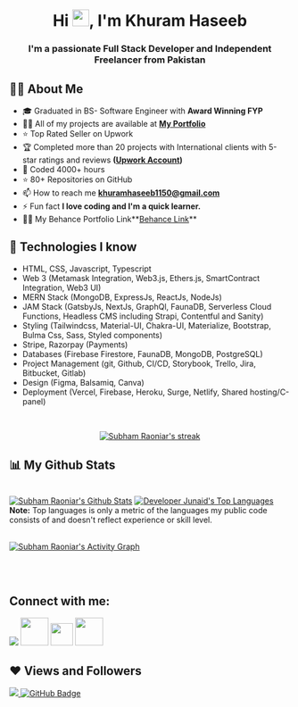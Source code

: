 <!-- <a href="#"><img width="100%" height="auto" src="https://i.imgur.com/iXuL1HG.png" height="175px"/></a> -->
<!-- <a href="#"><img width="100%" height="auto" src="./final.jpg" height="100px"/></a> -->
<!-- <a href="#"><img width="100%" height="auto" src="https://www.canva.com/design/DAFCXiekmTU/54Y00SDOG1nxG2YzLG1-Ig/edit?utm_content=DAFCXiekmTU&utm_campaign=designshare&utm_medium=link2&utm_source=sharebutton" height="175px"/></a> -->

<!-- <a href="#"> <img  src="https://www.awesomescreenshot.com/image/28086523?key=7b1155abadd9df38282aa02cc0202a4e"/></a> -->
<!-- <a href="#"><img width="100%" height="auto" src="http://handboofixk.datalad.org/en/latest/_images/gitidentity.svg" height="175px"/></a> -->
<!-- <a href="#"><img width="100%" height="auto" src="./icon.png" height="100px"/></a> -->

<h1 align="center">Hi <img src="https://raw.githubusercontent.com/MartinHeinz/MartinHeinz/master/wave.gif" width="30px">, I'm Khuram Haseeb</h1>
<h3 align="center">I'm a passionate Full Stack Developer and Independent Freelancer  from Pakistan</h3>


## 🙋‍♂️ About Me
<!-- <div>Icons made by <a href="https://www.freepik.com" title="Freepik">Freepik</a> from <a href="https://www.flaticon.com/" title="Flaticon">www.flaticon.com</a></div> -->
<!-- - 🔭 I’m currently working on **<img src="./react.png"/>** -->

- 🎓 Graduated in BS- Software Engineer with **Award Winning FYP**
- 👨‍💻 All of my projects are available at **[My Portfolio](https://khuramhaseeb.netlify.app/)**
- ⭐ Top Rated Seller on Upwork
- 🏆 Completed more than 20 projects with International clients with 5-star ratings and reviews **([Upwork Account](https://www.upwork.com/freelancers/khuramhaseeb))**
- 🤠 Coded 4000+ hours
- ⭐ 80+ Repositories on GitHub
- 📫 How to reach me **khuramhaseeb1150@gmail.com**
- ⚡ Fun fact **I love coding and I'm a quick learner.**
- 👨‍💻 My Behance Portfolio Link**[Behance Link](https://www.behance.net/khuramhaseeb)**

## 🚀 Technologies I know

- HTML, CSS, Javascript, Typescript
- Web 3 (Metamask Integration, Web3.js, Ethers.js, SmartContract Integration, Web3 UI)
- MERN Stack (MongoDB, ExpressJs, ReactJs, NodeJs)
- JAM Stack (GatsbyJs, NextJs, GraphQl, FaunaDB, Serverless Cloud Functions, Headless CMS including Strapi, Contentful and Sanity)
- Styling (Tailwindcss, Material-UI, Chakra-UI, Materialize, Bootstrap, Bulma Css, Sass, Styled components)
- Stripe, Razorpay (Payments)
- Databases (Firebase Firestore, FaunaDB, MongoDB, PostgreSQL)
- Project Management (git, Github, CI/CD, Storybook, Trello, Jira, Bitbucket, Gitlab)
- Design (Figma, Balsamiq, Canva)
- Deployment (Vercel, Firebase, Heroku, Surge, Netlify, Shared hosting/C-panel)

<br/>

<p align="center">
    <a href="https://github.com/Khuram-Haseeb1150/github-readme-streak-stats">
        <img title="🔥 Get streak stats for your profile at git.io/streak-stats" alt="Subham Raoniar's streak" src="https://github-readme-streak-stats.herokuapp.com/?user=Khuram-Haseeb1150&theme=black-ice&hide_border=true&stroke=0000&background=060A0CD0"/>
    </a>
</p>

## 📊 My Github Stats

  <br/>
    <a href="https://github.com/Khuram-Haseeb1150/github-readme-stats"><img alt="Subham Raoniar's Github Stats" src="https://github-readme-stats.vercel.app/api?username=Khuram-haseeb1150&show_icons=true&count_private=true&theme=react&hide_border=true&bg_color=0D1117" /></a>
  <a href="https://github.com/Khuram-Haseeb1150/github-readme-stats"><img alt="Developer Junaid's Top Languages" src="https://github-readme-stats.vercel.app/api/top-langs/?username=Khuram-Haseeb1150&langs_count=8&count_private=true&layout=compact&theme=react&hide_border=true&bg_color=0D1117" /></a>
  <br/>
  <b>Note:</b> Top languages is only a metric of the languages my public code consists of and doesn't reflect experience or skill level.


<br/>
<br/>

<a href="https://github.com/Khuram-Haseeb1150/github-readme-activity-graph"><img alt="Subham Raoniar's Activity Graph" src="https://activity-graph.herokuapp.com/graph?username=Khuram-Haseeb1150&bg_color=0D1117&color=5BCDEC&line=5BCDEC&point=FFFFFF&hide_border=true" /></a>

<br/>
<br/>

## Connect with me:
<p align="left">

<a href = "https://www.linkedin.com/in/khuram-haseeb/"><img src="https://img.icons8.com/fluent/48/000000/linkedin.png"/></a>
<a href = "skype:live:khuramhaseeb1150/"><img width="50px" src="https://cdn.iconscout.com/icon/free/png-64/skype-200-721970.png"/></a>
<a href = "https://app.slack.com/client/T02J391F0UE/D033DA58GP6/user_profile/U02JNJWTHC1/"><img width="40px" src="https://cdn.iconscout.com/icon/free/png-64/slack-1425877-1205068.png"/></a>
<a href = "https://www.upwork.com/freelancers/khuramhaseeb/"><img  width="50px" src="https://symbols.getvecta.com/stencil_99/31_upwork-icon.ca737969dd.svg"/></a>


</p>

## ❤ Views and Followers
<a href="https://github.com/Meghna-DAS/github-profile-views-counter">
    <img src="https://komarev.com/ghpvc/?username=Khuram-Haseeb1150">
</a>
<a href="https://github.com/Khuram-Haseeb1150?tab=followers"><img src="https://img.shields.io/github/followers/Khuram-Haseeb1150?label=Followers&style=social" alt="GitHub Badge"></a>
